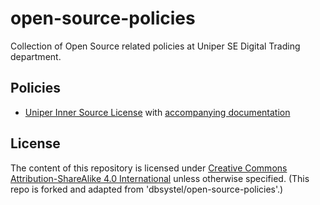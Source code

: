 # open-source-policies

Collection of Open Source related policies at Uniper SE Digital Trading department.

## Policies

* [Uniper Inner Source License](Uniper-Inner-Source-License.md) with [accompanying documentation](Uniper-Inner-Source-License-Companion-Documentation.md)

## License

The content of this repository is licensed under [Creative Commons Attribution-ShareAlike 4.0 International](LICENSE) unless otherwise specified.
(This repo is forked and adapted from 'dbsystel/open-source-policies'.)